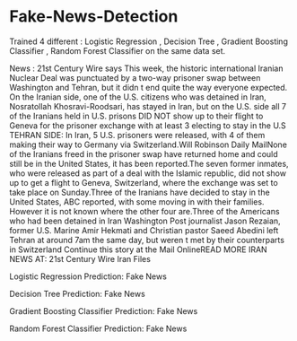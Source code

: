# Fake-News-Detection

Trained 4 different : Logistic Regression , Decision Tree , Gradient Boosting Classifier , Random Forest Classifier on the same data set.

News : 21st Century Wire says This week, the historic international Iranian Nuclear Deal was punctuated by a two-way prisoner swap between Washington and Tehran, but it didn t end quite the way everyone expected. On the Iranian side, one of the U.S. citizens who was detained in Iran, Nosratollah Khosravi-Roodsari, has stayed in Iran, but on the U.S. side all 7 of the Iranians held in U.S. prisons DID NOT show up to their flight to Geneva for the prisoner exchange with at least 3 electing to stay in the U.S TEHRAN SIDE: In Iran, 5 U.S. prisoners were released, with 4 of them making their way to Germany via Switzerland.Will Robinson Daily MailNone of the Iranians freed in the prisoner swap have returned home and could still be in the United States, it has been reported.The seven former inmates, who were released as part of a deal with the Islamic republic, did not show up to get a flight to Geneva, Switzerland, where the exchange was set to take place on Sunday.Three of the Iranians have decided to stay in the United States, ABC reported, with some moving in with their families. However it is not known where the other four are.Three of the Americans who had been detained in Iran Washington Post journalist Jason Rezaian, former U.S. Marine Amir Hekmati and Christian pastor Saeed Abedini left Tehran at around 7am the same day, but weren t met by their counterparts in Switzerland Continue this story at the Mail OnlineREAD MORE IRAN NEWS AT: 21st Century Wire Iran Files

Logistic Regression Prediction: Fake News 

Decision Tree Prediction: Fake News

Gradient Boosting Classifier Prediction: Fake News

Random Forest Classifier Prediction: Fake News
